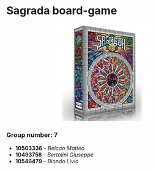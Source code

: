 #  Sagrada board-game

<div style="margin:auto; width:50%"><img src="sagrada-box.jpg" ></img></div>

### Group number: 7
* __10503336__ - *Belcao Matteo*
* __10493758__ - *Bertolini Giuseppe*
* __10546479__ - *Biondo Livio* 
